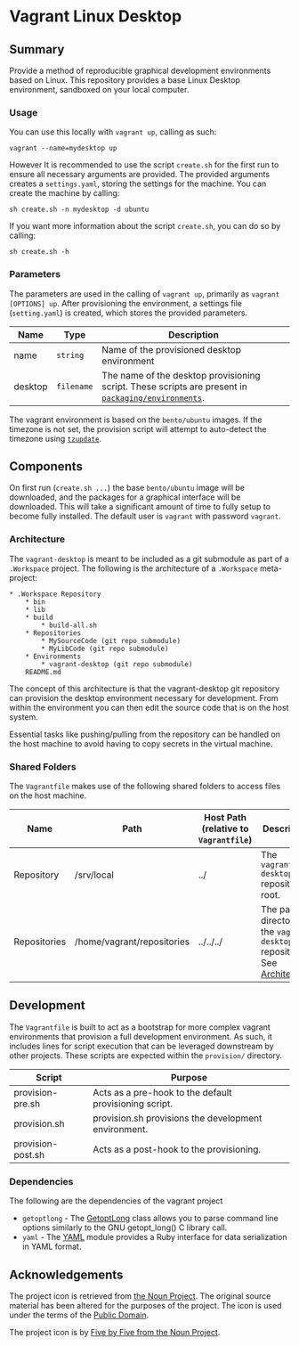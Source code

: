 # Vagrant Linux Desktop

## Summary

Provide a method of reproducible graphical development environments based on Linux.  This repository provides a base Linux Desktop environment, sandboxed on your local computer.  

### Usage

You can use this locally with `vagrant up`, calling as such:

```
vagrant --name=mydesktop up
```

However It is recommended to use the script `create.sh` for the first run to ensure all necessary arguments are provided. The provided arguments creates a `settings.yaml`, storing the settings for the machine.  You can create the machine by calling:

```
sh create.sh -n mydesktop -d ubuntu
```

If you want more information about the script `create.sh`, you can do so by calling:

```
sh create.sh -h
```

### Parameters

The parameters are used in the calling of `vagrant up`, primarily as `vagrant [OPTIONS] up`.  After provisioning the environment, a settings file (`setting.yaml`) is created, which stores the provided parameters.

| Name | Type | Description |
| ---  | ---  | ---         |
| name | `string` | Name of the provisioned desktop environment |
| desktop | `filename` | The name of the desktop provisioning script.  These scripts are present in [`packaging/environments`](src/packaging/environments). |

The vagrant environment is based on the `bento/ubuntu` images.  If the timezone is not set, the provision script will attempt to auto-detect the timezone using [`tzupdate`](https://github.com/cdown/tzupdate).

## Components

On first run (`create.sh ...`) the base `bento/ubuntu` image will be downloaded, and the packages for a graphical interface will be downloaded. This will take a significant amount of time to fully setup to become fully installed.  The default user is `vagrant` with password `vagrant`.

### Architecture

The `vagrant-desktop` is meant to be included as a git submodule as part of a `.Workspace` project.  The following is the architecture of a `.Workspace` meta-project:

```
* .Workspace Repository
    * bin
    * lib
    * build
        * build-all.sh
    * Repositories
        * MySourceCode (git repo submodule)
        * MyLibCode (git repo submodule)
    * Environments
        * vagrant-desktop (git repo submodule)
    README.md
```

The concept of this architecture is that the vagrant-desktop git repository can provision the desktop environment necessary for development.  From within the environment you can then edit the source code that is on the host system.

Essential tasks like pushing/pulling from the repository can be handled on the host machine to avoid having to copy secrets in the virtual machine.

### Shared Folders

The `Vagrantfile` makes use of the following shared folders to access files on the host machine.

| Name | Path |  Host Path (relative to `Vagrantfile`) | Description |
| --- | --- | --- | --- |
| Repository | /srv/local | ../ | The `vagrant-desktop` repository root. |
| Repositories | /home/vagrant/repositories | ../../../ | The parent directory of the `vagrant-desktop` repository. See [Architecture](#architecture). |

## Development

The `Vagrantfile` is built to act as a bootstrap for more complex vagrant environments that provision a full development environment.  As such, it includes lines for script execution that can be leveraged downstream by other projects.  These scripts are expected within the `provision/` directory.

| Script | Purpose |
| --- | --- |
| provision-pre.sh | Acts as a pre-hook to the default provisioning script. |
| provision.sh | provision.sh provisions the development environment. |
| provision-post.sh | Acts as a post-hook to the provisioning. |

### Dependencies 

The following are the dependencies of the vagrant project

* `getoptlong` - The [GetoptLong](http://ruby-doc.org/stdlib-2.1.0/libdoc/getoptlong/rdoc/GetoptLong.html) class allows you to parse command line options similarly to the GNU getopt_long() C library call.
* `yaml` - The [YAML](https://ruby-doc.org/stdlib-1.9.3/libdoc/yaml/rdoc/YAML.html) module provides a Ruby interface for data serialization in YAML format.

## Acknowledgements

The project icon is retrieved from [the Noun Project](docs/icon/icon.json). The original source material has been altered for the purposes of the project. The icon is used under the terms of the [Public Domain](https://creativecommons.org/publicdomain/zero/1.0/).

The project icon is by [Five by Five from the Noun Project](https://thenounproject.com/term/startup/38246/).